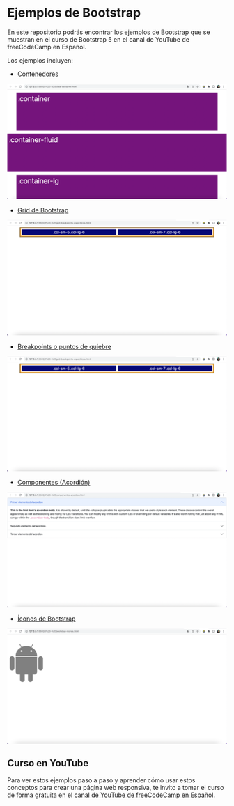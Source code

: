 # Ejemplos de Bootstrap

En este repositorio podrás encontrar los ejemplos de Bootstrap que se muestran en el curso de Bootstrap 5 en el canal de YouTube de freeCodeCamp en Español. 

Los ejemplos incluyen:
* [Contenedores](1%20-%20clase-container.html)

![Contenedor de Bootstrap](imagenes/contenedor.png)


* [Grid de Bootstrap](2%20-%20grid-varias-filas-ejemplo.html)

![Grid de Bootstrap](imagenes/grid-responsiva.png)


* [Breakpoints o puntos de quiebre](3%20-%20grid-breakpoints-especificos.html)

![Breakpoints o puntos de quiebre](imagenes/grid-responsiva.png)

* [Componentes (Acordión)](4%20-%20componentes-acordion.html)

![Componentes (Acordión)](imagenes/componentes-acordion.png)

* [Íconos de Bootstrap](5%20-%20bootstrap-iconos.html)

![Íconos de Bootstrap](imagenes/bootstrap-iconos.png)

## Curso en YouTube

Para ver estos ejemplos paso a paso y aprender cómo usar estos conceptos para crear una página web responsiva, te invito a tomar el curso de forma gratuita en el [canal de YouTube de freeCodeCamp en Español](https://www.youtube.com/freecodecampespanol).